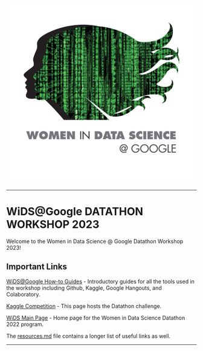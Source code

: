 <img src="images/wids-matrix-stacked.jpg" alt="WiDS" width="600"/>

---

# WiDS@Google DATATHON WORKSHOP 2023

Welcome to the Women in Data Science @ Google Datathon Workshop 2023! 



## Important Links

[WiDS@Google How-to Guides](https://github.com/michevan/WIDS-Google/blob/main/instructions.pdf) - Introductory guides for all the tools used in the workshop including Github, Kaggle, Google Hangouts, and Colaboratory.

[Kaggle Competition](https://www.kaggle.com/c/widsdatathon2022) - This page hosts the Datathon challenge.

[WiDS Main Page](https://www.widsconference.org/datathon.html) - Home page for the Women in Data Science Datathon 2022 program.

The [resources.md](https://github.com/michevan/WIDS-Google/blob/main/resources.md) file contains a longer list of useful links as well.


---
